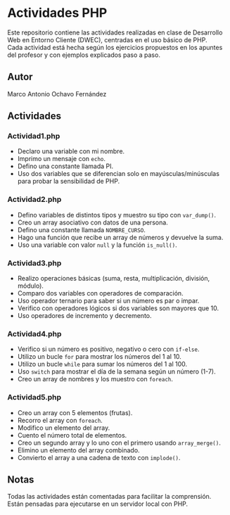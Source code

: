# Actividades PHP 

Este repositorio contiene las actividades realizadas en clase de Desarrollo Web en Entorno Cliente (DWEC), centradas en el uso básico de PHP.  
Cada actividad está hecha según los ejercicios propuestos en los apuntes del profesor y con ejemplos explicados paso a paso.

## Autor 

Marco Antonio Ochavo Fernández

## Actividades

### Actividad1.php

- Declaro una variable con mi nombre.
- Imprimo un mensaje con `echo`.
- Defino una constante llamada PI.
- Uso dos variables que se diferencian solo en mayúsculas/minúsculas para probar la sensibilidad de PHP.

### Actividad2.php

- Defino variables de distintos tipos y muestro su tipo con `var_dump()`.
- Creo un array asociativo con datos de una persona.
- Defino una constante llamada `NOMBRE_CURSO`.
- Hago una función que recibe un array de números y devuelve la suma.
- Uso una variable con valor `null` y la función `is_null()`.

### Actividad3.php

- Realizo operaciones básicas (suma, resta, multiplicación, división, módulo).
- Comparo dos variables con operadores de comparación.
- Uso operador ternario para saber si un número es par o impar.
- Verifico con operadores lógicos si dos variables son mayores que 10.
- Uso operadores de incremento y decremento.

### Actividad4.php

- Verifico si un número es positivo, negativo o cero con `if-else`.
- Utilizo un bucle `for` para mostrar los números del 1 al 10.
- Utilizo un bucle `while` para sumar los números del 1 al 100.
- Uso `switch` para mostrar el día de la semana según un número (1-7).
- Creo un array de nombres y los muestro con `foreach`.

### Actividad5.php

- Creo un array con 5 elementos (frutas).
- Recorro el array con `foreach`.
- Modifico un elemento del array.
- Cuento el número total de elementos.
- Creo un segundo array y lo uno con el primero usando `array_merge()`.
- Elimino un elemento del array combinado.
- Convierto el array a una cadena de texto con `implode()`.

## Notas

Todas las actividades están comentadas para facilitar la comprensión. Están pensadas para ejecutarse en un servidor local con PHP.
